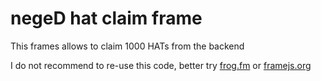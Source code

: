 # negeD hat claim frame

This frames allows to claim 1000 HATs from the backend

I do not recommend to re-use this code, better try [frog.fm](https://frog.fm/) or [framejs.org](https://framesjs.org/)
